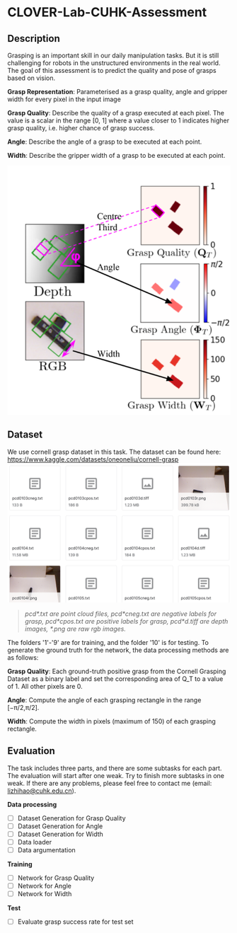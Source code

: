 # CLOVER-Lab-CUHK-Assessment


Description
-------
Grasping is an important skill in our daily manipulation tasks. But it is still challenging for robots in the
unstructured environments in the real world. The goal of this assessment is to predict the quality and pose of
grasps based on vision.   

**Grasp Representation**: Parameterised as a grasp quality, 
angle and gripper width for every pixel in the input image

**Grasp Quality**: Describe the quality of a grasp
executed at each pixel. The value is a scalar in the
range [0, 1] where a value closer to 1 indicates higher grasp
quality, i.e. higher chance of grasp success. 

**Angle**: Describe the angle of a grasp to
be executed at each point. 

**Width**: Describe the gripper width of a grasp
to be executed at each point.

![](images/input_output.png)


Dataset
-------
We use cornell grasp dataset in this task. The dataset can be found here:
https://www.kaggle.com/datasets/oneoneliu/cornell-grasp
![](images/cornell.png)
>*pcd\*.txt are point cloud files, pcd\*cneg.txt 
> are negative labels for grasp, 
> pcd\*cpos.txt are positive labels for grasp,
>pcd\*d.tiff are depth images,
>\*.png are raw rgb images.*

The folders '1'-'9' are for training, and
the folder '10' is for testing. To generate the ground truth for the network, 
the data processing methods are as follows:

**Grasp Quality**: Each ground-truth positive grasp from 
the Cornell Grasping Dataset as a binary label and set
the corresponding area of Q_T to a value of 1. All other 
pixels are 0.

**Angle**: Compute the angle of each grasping rectangle
in the range [−π/2,π/2].

**Width**: Compute the width in 
pixels (maximum of 150) of each grasping rectangle.

Evaluation
-------
The task includes three parts, and there are some 
subtasks for each part. 
The evaluation will start after one weak. 
Try to finish more subtasks in one weak. 
If there are any problems, please feel free to 
contact me (email: lizhihao@cuhk.edu.cn).

**Data processing**
- [ ] Dataset Generation for Grasp Quality
- [ ] Dataset Generation for Angle
- [ ] Dataset Generation for Width
- [ ] Data loader
- [ ] Data argumentation

**Training**
- [ ] Network for Grasp Quality
- [ ] Network for Angle
- [ ] Network for Width

**Test**
- [ ] Evaluate grasp success rate for test set